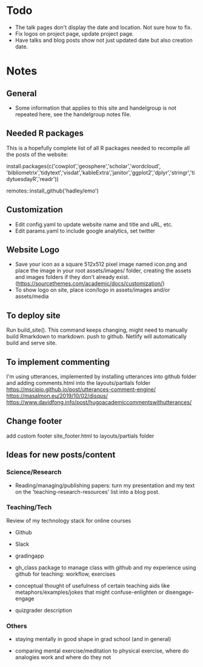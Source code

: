 # Todo

* The talk pages don't display the date and location. Not sure how to fix.
* Fix logos on project page, update project page.
* Have talks and blog posts show not just updated date but also creation date.


# Notes 

## General
* Some information that applies to this site and handelgroup is not repeated here, see the handelgroup notes file.

## Needed R packages
This is a hopefully complete list of all R packages needed to recompile all the posts of the website:

install.packages(c('cowplot','geosphere','scholar','wordcloud', 
	'bibliometrix','tidytext','visdat','kableExtra','janitor','ggplot2','dplyr','stringr','tidytuesdayR','readr'))

remotes::install_github('hadley/emo') 

## Customization
* Edit config.yaml to update website name and title and uRL, etc.
* Edit params.yaml to include google analytics, set twitter

## Website Logo
* Save your icon as a square 512x512 pixel image named icon.png and place the image in your root assets/images/ folder, creating the assets and images folders if they don't already exist. (https://sourcethemes.com/academic/docs/customization/)
* To show logo on site, place icon/logo in assets/images and/or assets/media



## To deploy site
Run build_site(). This command keeps changing, might need to manually build Rmarkdown to markdown.
push to github. Netlify will automatically build and serve site.


## To implement commenting
I'm using utterances, implemented by installing utterances into github folder and adding comments.html into the layouts/partials folder
https://mscipio.github.io/post/utterances-comment-engine/
https://masalmon.eu/2019/10/02/disqus/
https://www.davidfong.info/post/hugoacademiccommentswithutterances/


## Change footer
add custom footer site_footer.html to layouts/partials folder



## Ideas for new posts/content

### Science/Research

* Reading/managing/publishing papers: turn my presentation and my text on the 'teaching-research-resources' list into a blog post.


### Teaching/Tech

Review of my technology stack for online courses
  * Github
  * Slack
  * gradingapp
  
* gh_class package to manage class with github and my experience using github for teaching: workflow, exercises

* conceptual thought of usefulness of certain teaching aids like metaphors/examples/jokes that might confuse-enlighten or disengage-engage

* quizgrader description

### Others

* staying mentally in good shape in grad school (and in general)

* comparing mental exercise/meditation to physical exercise, where do analogies work and where do they not
